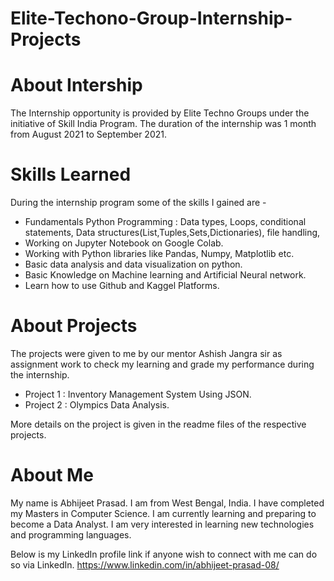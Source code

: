 # Elite-Techono-Group-Internship-Projects

# About Intership
The Internship opportunity is provided by Elite Techno Groups under the initiative of Skill India Program. The duration of the internship was 1 month from August 2021 to September 2021. 

# Skills Learned
During the internship program some of the skills I gained are - 
- Fundamentals Python Programming : Data types, Loops, conditional statements, Data structures(List,Tuples,Sets,Dictionaries), file handling, 
- Working on Jupyter Notebook on Google Colab.
- Working with Python libraries like Pandas, Numpy, Matplotlib etc.
- Basic data analysis and data visualization on python.
- Basic Knowledge on Machine learning and  Artificial Neural network.
- Learn how to use Github and Kaggel Platforms.
 
# About Projects
The projects were given to me by our mentor Ashish Jangra sir  as assignment work to check my learning and grade my performance during the internship.
- Project 1 : Inventory Management System Using JSON.
- Project 2 : Olympics Data Analysis.

More details on the project is given in the readme files of the respective projects.

# About Me
My name is Abhijeet Prasad. I am from West Bengal, India. I have completed my Masters in Computer Science. I am currently learning and preparing to become a Data Analyst. I am very interested in learning new technologies and programming languages.

Below is my LinkedIn profile link if anyone wish to connect with me can do so via LinkedIn.
https://www.linkedin.com/in/abhijeet-prasad-08/
